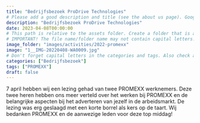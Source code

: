 ```yaml
---
title: "Bedrijfsbezoek ProDrive Technologies"
# Please add a good description and title (see the about us page). Google uses it to recommend the website
description: "Bedrijfsbezoek ProDrive Technologies"
date: 2023-04-08T00:00:00
# This path is relative to the assets folder. Create a folder that is assets/images/activities/file-name
# IMPORTANT! The file name/folder name may not contain capital letters!
image_folder: "images/activities/2022-promexx"
image: "1__IMG-20220408-WA0009.jpg"
# Don't forget capital letters in the categories and tags. Also check all categories and tags by loading the activities page and looking at the list.
categories: ["Bedrijfsbezoek"]
tags: ["PROMEXX"]
draft: false
---
```


7 april hebben wij een lezing gehad van twee PROMEXX werknemers. Deze twee heren hebben ons meer verteld over het werken bij PROMEXX en de belangrijke aspecten bij het adverteren van jezelf in de arbeidsmarkt. De lezing was erg geslaagd met een korte borrel als kers op de taart. Wij bedanken PROMEXX en de aanwezige leden voor deze top middag!